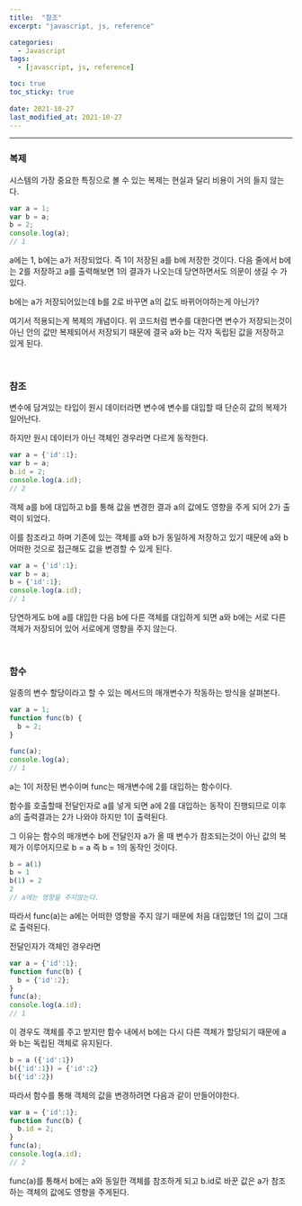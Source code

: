 ```yaml
---
title:  "참조"
excerpt: "javascript, js, reference"

categories:
  - Javascript
tags:
  - [javascript, js, reference]

toc: true
toc_sticky: true
 
date: 2021-10-27 
last_modified_at: 2021-10-27
---  
```


***

###  복제  

시스템의 가장 중요한 특징으로 볼 수 있는 복제는 현실과 달리 비용이 거의 들지 않는다.  

```javascript
var a = 1;
var b = a;
b = 2;
console.log(a);
// 1
```

a에는 1, b에는 a가 저장되었다. 즉 1이 저장된 a를 b에 저장한 것이다. 다음 줄에서 b에는 2를 저장하고 a를 출력해보면 1의 결과가 나오는데 당연하면서도 의문이 생길 수 가 있다.  

b에는 a가 저장되어있는데 b를 2로 바꾸면 a의 값도 바뀌어야하는게 아닌가?  

여기서 적용되는게 복제의 개념이다. 위 코드처럼 변수를 대한다면 변수가 저장되는것이 아닌 안의 값만 복제되어서 저장되기 때문에 결국 a와 b는 각자 독립된 값을 저장하고 있게 된다.  

<br/>

### 참조  

변수에 담겨있는 타입이 원시 데이터라면 변수에 변수를 대입할 때 단순히 값의 복제가 일어난다.  

하지만 원시 데이터가 아닌 객체인 경우라면 다르게 동작한다.  

```javascript
var a = {'id':1};
var b = a;
b.id = 2;
console.log(a.id);
// 2
```

객체 a를 b에 대입하고 b를 통해 값을 변경한 결과 a의 값에도 영향을 주게 되어 2가 출력이 되었다.  

이를 참조라고 하며 기존에 있는 객체를 a와 b가 동일하게 저장하고 있기 때문에 a와 b어떠한 것으로 접근해도 값을 변경할 수 있게 된다.  

```javascript
var a = {'id':1};
var b = a;
b = {'id':1};
console.log(a.id);
// 1
```

당연하게도 b에 a를 대입한 다음 b에 다른 객체를 대입하게 되면 a와 b에는 서로 다른 객체가 저장되어 있어 서로에게 영향을 주지 않는다.  

<br/>

### 함수  

일종의 변수 할당이라고 할 수 있는 메서드의 매개변수가 작동하는 방식을 살펴본다.  

```javascript
var a = 1;
function func(b) {
  b = 2;
}

func(a);
console.log(a);
// 1
```

a는 1이 저장된 변수이며 func는 매개변수에 2를 대입하는 함수이다.  

함수를 호출할때 전달인자로 a를 넣게 되면 a에 2를 대입하는 동작이 진행되므로 이후 a의 출력결과는 2가 나와야 하지만 1이 출력된다.  

그 이유는 함수의 매개변수 b에 전달인자 a가 올 때 변수가 참조되는것이 아닌 값의 복제가 이루어지므로 b = a 즉 b = 1의 동작인 것이다.  

```javascript
b = a(1)
b = 1
b(1) = 2
2
// a에는 영향을 주지않는다.  
```
따라서 func(a)는 a에는 어떠한 영향을 주지 않기 때문에 처음 대입했던 1의 값이 그대로 출력된다.  

전달인자가 객체인 경우라면  

```javascript
var a = {'id':1};
function func(b) {
  b = {'id':2};
}
func(a);
console.log(a.id);
// 1
```

이 경우도 객체를 주고 받지만 함수 내에서 b에는 다시 다른 객체가 할당되기 때문에 a와 b는 독립된 객체로 유지된다.  

```javascript
b = a ({'id':1})
b({'id':1}) = {'id':2}
b({'id':2})
```

따라서 함수를 통해 객체의 값을 변경하려면 다음과 같이 만들어야한다.  

```javascript
var a = {'id':1};
function func(b) {
  b.id = 2;
}
func(a);
console.log(a.id);
// 2
```

func(a)를 통해서 b에는 a와 동일한 객체를 참조하게 되고 b.id로 바꾼 값은 a가 참조하는 객체의 값에도 영향을 주게된다.  